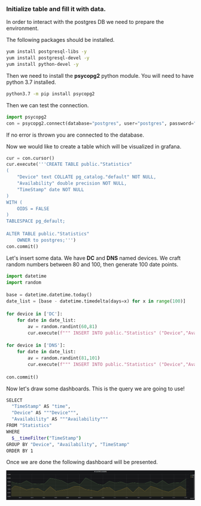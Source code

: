 ### Initialize table and fill it with data.

In order to interact with the postgres DB we need to prepare the environment.

The following packages should be installed.

``` bash 
yum install postgresql-libs -y 
yum install postgresql-devel -y 
yum install python-devel -y 
```

Then we need to install the **psycopg2** python module. You will need to have python 3.7 installed.

``` bash
python3.7 -m pip install psycopg2
```

Then we can test the connection.

``` python
import psycopg2
con = psycopg2.connect(database="postgres", user="postgres", password="postgres", host="127.0.0.1", port="5432")
```

If no error is thrown you are connected to the database.

Now we would like to create a table which will be visualized in grafana.

``` python
cur = con.cursor()
cur.execute('''CREATE TABLE public."Statistics"
(
    "Device" text COLLATE pg_catalog."default" NOT NULL,
    "Availability" double precision NOT NULL,
    "TimeStamp" date NOT NULL
)
WITH (
    OIDS = FALSE
)
TABLESPACE pg_default;

ALTER TABLE public."Statistics"
    OWNER to postgres;''')
con.commit()
```

Let's insert some data. We have **DC** and **DNS** named devices. We craft random numbers between 80 and 100, then generate 100 date points.

``` python
import datetime
import random

base = datetime.datetime.today()
date_list = [base - datetime.timedelta(days=x) for x in range(100)]

for device in ['DC']:
    for date in date_list:
        av = random.randint(60,81) 
        cur.execute(f""" INSERT INTO public."Statistics" ("Device","Availability","TimeStamp") VALUES ('%s', '%s', '%s') """%(device,av,date));

for device in ['DNS']:
    for date in date_list:
        av = random.randint(81,101) 
        cur.execute(f""" INSERT INTO public."Statistics" ("Device","Availability","TimeStamp") VALUES ('%s', '%s', '%s') """%(device,av,date));

con.commit()
```

Now let's draw some dashboards. This is the query we are going to use!

``` bash
SELECT
  "TimeStamp" AS "time",
  "Device" AS """Device""",
  "Availability" AS """Availability"""
FROM "Statistics"
WHERE
  $__timeFilter("TimeStamp")
GROUP BY "Device", "Availability", "TimeStamp"
ORDER BY 1
```

Once we are done the following dashboard will be presented.

![dcndns](./pics/dcndns.PNG)
